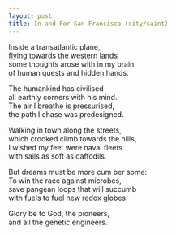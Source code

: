 ```yaml
---
layout: post
title: In and For San Francisco (city/saint)
---
```


Inside a transatlantic plane,  
flying towards the western lands  
some thoughts arose with in my brain  
of human quests and hidden hands.    

The humankind has civilised  
all earthly corners with his mind.  
The air I breathe is pressurised,  
the path I chase was predesigned.  

Walking in town along the streets,  
which crooked climb towards the hills,  
I wished my feet were naval fleets  
with sails as soft as daffodils.  

But dreams must be more cum ber some:  
To win the race against microbes,  
save pangean loops that will succumb  
with fuels to fuel new redox globes.  

Glory be to God, the pioneers,  
and all the genetic engineers.  
